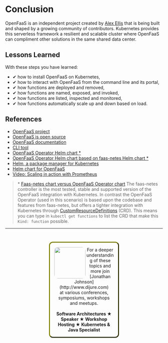 # Conclusion #

OpenFaaS is an independent project created by [Alex Ellis](https://www.alexellis.io/) that is being built and shaped by a growing community of contributors. Kubernetes provides this serverless framework a resilient and scalable cluster where OpenFaaS can compliment other solutions in the same shared data center.

## Lessons Learned ##

With these steps you have learned:

- &#x2714; how to install OpenFaaS on Kubernetes,
- &#x2714; how to interact with OpenFaaS from the command line and its portal,
- &#x2714; how functions are deployed and removed,
- &#x2714; how functions are named, exposed, and invoked,
- &#x2714; how functions are listed, inspected and monitored,
- &#x2714; how functions automatically scale up and down based on load.

## References ##

- [OpenFaaS project](https://www.openfaas.com/)
- [OpenFaaS is open source](https://github.com/openfaas/faas)
- [OpenFaaS documentation](https://docs.openfaas.com/)
- [CLI tool](https://github.com/openfaas/faas-cli)
- [OpenFaaS Operator Helm chart *](https://github.com/openfaas-incubator/openfaas-operator)
- [OpenFaaS Operator Helm chart based on faas-netes Helm chart *](https://github.com/openfaas/faas-netes)
- [Helm, a package manager for Kubernetes](https://helm.sh/)
- [Helm chart for OpenFaaS](https://github.com/openfaas-incubator/openfaas-operator)
- [Video: Scaling in action with Prometheus](https://www.youtube.com/watch?v=0DbrLsUvaso)

> \* [Faas-netes chart versus OpenFaaS Operator chart](https://github.com/openfaas/faas-netes/tree/master/chart/openfaas#faas-netes-vs-openfaas-operator)
> The faas-netes controller is the most tested, stable and supported version of the OpenFaaS integration with Kubernetes. In contrast the OpenFaaS Operator (used in this scenario) is based upon the codebase and features from faas-netes, but offers a tighter integration with Kubernetes through [CustomResourceDefinitions](https://kubernetes.io/docs/concepts/extend-kubernetes/api-extension/custom-resources/) (CRD). This means you can type in `kubectl get functions` to list the CRD that make this `Kind: function` possible.

------
<p style="text-align: center; padding: 1em; margin: 3em; margin-left: 10em; margin-right: 10em; border-; 1px; border-color: olive;  border-radius: 12px; border-style:outset">
<img align="left" src="/javajon/courses/kubernetes-pipelines/tekton/assets/jonathan-johnson.jpg" width="100" style="border-radius: 12px">
For a deeper understanding of these topics and more join <br>[Jonathan Johnson](http://www.dijure.com)<br> at various conferences, symposiums, workshops and meetups.
<br><br>
<b>Software Architectures ★ Speaker ★ Workshop Hosting ★ Kubernetes & Java Specialist</b>
</p>

